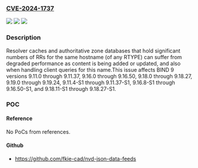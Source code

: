 ### [CVE-2024-1737](https://cve.mitre.org/cgi-bin/cvename.cgi?name=CVE-2024-1737)
![](https://img.shields.io/static/v1?label=Product&message=BIND%209&color=blue)
![](https://img.shields.io/static/v1?label=Version&message=9.11.0%3C%3D%209.11.37%20&color=brighgreen)
![](https://img.shields.io/static/v1?label=Vulnerability&message=n%2Fa&color=brighgreen)

### Description

Resolver caches and authoritative zone databases that hold significant numbers of RRs for the same hostname (of any RTYPE) can suffer from degraded performance as content is being added or updated, and also when handling client queries for this name.This issue affects BIND 9 versions 9.11.0 through 9.11.37, 9.16.0 through 9.16.50, 9.18.0 through 9.18.27, 9.19.0 through 9.19.24, 9.11.4-S1 through 9.11.37-S1, 9.16.8-S1 through 9.16.50-S1, and 9.18.11-S1 through 9.18.27-S1.

### POC

#### Reference
No PoCs from references.

#### Github
- https://github.com/fkie-cad/nvd-json-data-feeds


